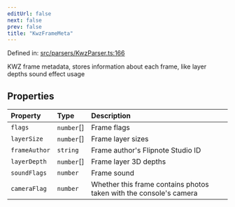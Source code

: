 ```yaml
---
editUrl: false
next: false
prev: false
title: "KwzFrameMeta"
---
```


Defined in: [src/parsers/KwzParser.ts:166](https://github.com/jaames/flipnote.js/blob/24e772733243f115c3848537efabe6ee9020ad63/src/parsers/KwzParser.ts#L166)

KWZ frame metadata, stores information about each frame, like layer depths sound effect usage

## Properties

| Property | Type | Description |
| :------ | :------ | :------ |
| <a id="flags"></a> `flags` | `number`[] | Frame flags |
| <a id="layersize"></a> `layerSize` | `number`[] | Frame layer sizes |
| <a id="frameauthor"></a> `frameAuthor` | `string` | Frame author's Flipnote Studio ID |
| <a id="layerdepth"></a> `layerDepth` | `number`[] | Frame layer 3D depths |
| <a id="soundflags"></a> `soundFlags` | `number` | Frame sound |
| <a id="cameraflag"></a> `cameraFlag` | `number` | Whether this frame contains photos taken with the console's camera |
